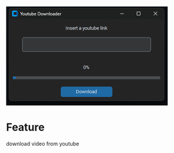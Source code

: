 ![image](https://github.com/Rick-Lai/ytdl-gui/blob/main/display.png)

Feature
===
download video from youtube
